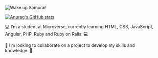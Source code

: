 ![Wake up Samurai!](https://media.giphy.com/media/mBvUaCuDPEXNnIk2NK/giphy.gif)


[![Anurag's GitHub stats](https://github-readme-stats.vercel.app/api?username=tiagorahal&count_private=true)](https://github.com/anuraghazra/github-readme-stats)



  :computer: I’m a student at Microverse, currently learning HTML, CSS, JavaScript, Angular, PHP, Ruby and Ruby on Rails. :computer:
     
  :robot: I’m looking to collaborate on a project to develop my skills and knowledge. :robot:

  

